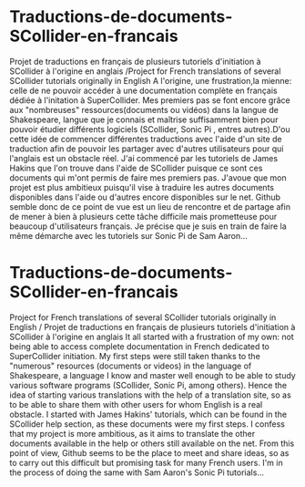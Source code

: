 # Traductions-de-documents-SCollider-en-francais
Projet de traductions en français de plusieurs tutoriels d'initiation à SCollider à l'origine en anglais /Project for French translations of several SCollider tutorials originally in English 
A l'origine, une frustration,la mienne: celle de ne pouvoir accéder à une documentation complète en français dédiée à l'initation à SuperCollider. Mes premiers pas se font encore grâce aux "nombreuses" ressources(documents ou vidéos) dans la langue de Shakespeare, langue que je connais et maîtrise suffisamment bien pour pouvoir étudier différents logiciels (SCollider, Sonic Pi , entres autres).D'ou cette idée de commencer différentes traductions avec l'aide d'un site de traduction afin de pouvoir les partager avec d'autres utilisateurs pour qui l'anglais est un obstacle réel. 
J'ai commencé par les tutoriels de James Hakins que l'on trouve dans l'aide de SCollider puisque ce sont ces documents qui m'ont permis de faire mes premiers pas. J'avoue que mon projet est plus ambitieux puisqu'il vise à traduire les autres documents disponibles dans l'aide ou d'autres encore disponibles sur le net. Github semble donc de ce point de vue est un lieu de rencontre et de partage afin de mener à bien à plusieurs cette tâche difficile mais prometteuse pour beaucoup d'utilisateurs français.
Je précise que je suis en train de faire la même démarche avec les tutoriels sur Sonic Pi de Sam Aaron...

# Traductions-de-documents-SCollider-en-francais
Project for French translations of several SCollider tutorials originally in English / Projet de traductions en français de plusieurs tutoriels d'initiation à SCollider à l'origine en anglais 
It all started with a frustration of my own: not being able to access complete documentation in French dedicated to SuperCollider initiation. My first steps were still taken thanks to the "numerous" resources (documents or videos) in the language of Shakespeare, a language I know and master well enough to be able to study various software programs (SCollider, Sonic Pi, among others). Hence the idea of starting various translations with the help of a translation site, so as to be able to share them with other users for whom English is a real obstacle. 
I started with James Hakins' tutorials, which can be found in the SCollider help section, as these documents were my first steps. I confess that my project is more ambitious, as it aims to translate the other documents available in the help or others still available on the net. From this point of view, Github seems to be the place to meet and share ideas, so as to carry out this difficult but promising task for many French users.
I'm in the process of doing the same with Sam Aaron's Sonic Pi tutorials...

